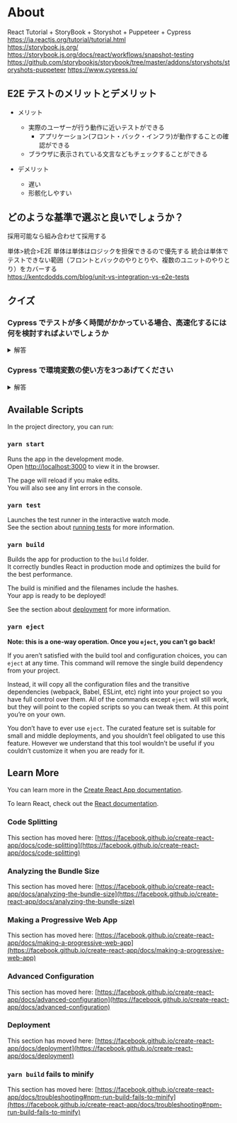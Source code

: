 # About

React Tutorial + StoryBook + Storyshot + Puppeteer + Cypress  
https://ja.reactjs.org/tutorial/tutorial.html  
https://storybook.js.org/
https://storybook.js.org/docs/react/workflows/snapshot-testing
https://github.com/storybookjs/storybook/tree/master/addons/storyshots/storyshots-puppeteer
https://www.cypress.io/

## E2E テストのメリットとデメリット

- メリット

  - 実際のユーザーが行う動作に近いテストができる
    - アプリケーション(フロント・バック・インフラ)が動作することの確認ができる
  - ブラウザに表示されている文言などもチェックすることができる

- デメリット
  - 遅い
  - 形骸化しやすい

## どのような基準で選ぶと良いでしょうか？

採用可能なら組み合わせて採用する

単体>統合>E2E
単体は単体はロジックを担保できるので優先する
統合は単体でテストできない範囲（フロントとバックのやりとりや、複数のユニットのやりとり）をカバーする  
https://kentcdodds.com/blog/unit-vs-integration-vs-e2e-tests

## クイズ

### Cypress でテストが多く時間がかかっている場合、高速化するには何を検討すればよいでしょうか
<details> 
<summary>解答</summary>
並列化  
https://docs.cypress.io/guides/guides/parallelization.html#Overview

</details>

### Cypress で環境変数の使い方を3つあげてください
<details>
<summary>解答</summary>
1. cypress.jsonにenvキーを追加

```javascript
{
  "projectId": "128076ed-9868-4e98-9cef-98dd8b705d75",
  "env": {
    "login_url": "/login",
    "products_url": "/products",
  }
}
```

2. cypress.env.jsonを作成する

```javascript
{
    "login_url": "/login",
    "products_url": "/products"
}
```

3. コマンドラインから追加
https://docs.cypress.io/guides/guides/environment-variables.html#Setting

</details>

## Available Scripts

In the project directory, you can run:

### `yarn start`

Runs the app in the development mode.\
Open [http://localhost:3000](http://localhost:3000) to view it in the browser.

The page will reload if you make edits.\
You will also see any lint errors in the console.

### `yarn test`

Launches the test runner in the interactive watch mode.\
See the section about [running tests](https://facebook.github.io/create-react-app/docs/running-tests) for more information.

### `yarn build`

Builds the app for production to the `build` folder.\
It correctly bundles React in production mode and optimizes the build for the best performance.

The build is minified and the filenames include the hashes.\
Your app is ready to be deployed!

See the section about [deployment](https://facebook.github.io/create-react-app/docs/deployment) for more information.

### `yarn eject`

**Note: this is a one-way operation. Once you `eject`, you can’t go back!**

If you aren’t satisfied with the build tool and configuration choices, you can `eject` at any time. This command will remove the single build dependency from your project.

Instead, it will copy all the configuration files and the transitive dependencies (webpack, Babel, ESLint, etc) right into your project so you have full control over them. All of the commands except `eject` will still work, but they will point to the copied scripts so you can tweak them. At this point you’re on your own.

You don’t have to ever use `eject`. The curated feature set is suitable for small and middle deployments, and you shouldn’t feel obligated to use this feature. However we understand that this tool wouldn’t be useful if you couldn’t customize it when you are ready for it.

## Learn More

You can learn more in the [Create React App documentation](https://facebook.github.io/create-react-app/docs/getting-started).

To learn React, check out the [React documentation](https://reactjs.org/).

### Code Splitting

This section has moved here: [https://facebook.github.io/create-react-app/docs/code-splitting](https://facebook.github.io/create-react-app/docs/code-splitting)

### Analyzing the Bundle Size

This section has moved here: [https://facebook.github.io/create-react-app/docs/analyzing-the-bundle-size](https://facebook.github.io/create-react-app/docs/analyzing-the-bundle-size)

### Making a Progressive Web App

This section has moved here: [https://facebook.github.io/create-react-app/docs/making-a-progressive-web-app](https://facebook.github.io/create-react-app/docs/making-a-progressive-web-app)

### Advanced Configuration

This section has moved here: [https://facebook.github.io/create-react-app/docs/advanced-configuration](https://facebook.github.io/create-react-app/docs/advanced-configuration)

### Deployment

This section has moved here: [https://facebook.github.io/create-react-app/docs/deployment](https://facebook.github.io/create-react-app/docs/deployment)

### `yarn build` fails to minify

This section has moved here: [https://facebook.github.io/create-react-app/docs/troubleshooting#npm-run-build-fails-to-minify](https://facebook.github.io/create-react-app/docs/troubleshooting#npm-run-build-fails-to-minify)

```

```
